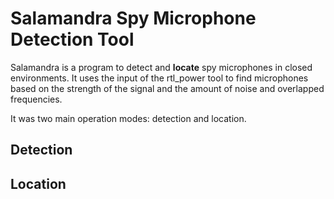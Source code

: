 # Salamandra Spy Microphone Detection Tool

Salamandra is a program to detect and __locate__ spy microphones in closed environments. It uses the input of the rtl\_power tool to find microphones based on the strength of the signal and the amount of noise and overlapped frequencies. 

It was two main operation modes: detection and location.

## Detection


## Location


